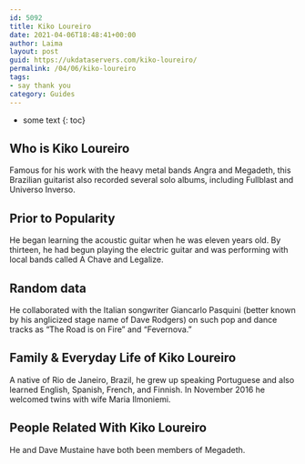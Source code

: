 ```yaml
---
id: 5092
title: Kiko Loureiro
date: 2021-04-06T18:48:41+00:00
author: Laima
layout: post
guid: https://ukdataservers.com/kiko-loureiro/
permalink: /04/06/kiko-loureiro
tags:
- say thank you
category: Guides
---
```


* some text
{: toc}


## Who is Kiko Loureiro
                  
                  
                  
Famous for his work with the heavy metal bands Angra and Megadeth, this Brazilian guitarist also recorded several solo albums, including Fullblast and Universo Inverso. 
                  
              
            
              
            
                
                
                
## Prior to Popularity
                  
                  
                  
He began learning the acoustic guitar when he was eleven years old. By thirteen, he had begun playing the electric guitar and was performing with local bands called A Chave and Legalize.
                  
              
            
              
            
                
                
                
## Random data
                  
                  
                  
He collaborated with the Italian songwriter Giancarlo Pasquini (better known by his anglicized stage name of Dave Rodgers) on such pop and dance tracks as &#8220;The Road is on Fire&#8221; and &#8220;Fevernova.&#8221;
                  
              
            
              
            
                
                
                
## Family & Everyday Life of Kiko Loureiro
                  
                  
                  
A native of Rio de Janeiro, Brazil, he grew up speaking Portuguese and also learned English, Spanish, French, and Finnish. In November 2016 he welcomed twins with wife Maria Ilmoniemi.
                  
              
            
              
            
                
                
                
## People Related With Kiko Loureiro
                  
                  
                  
He and Dave Mustaine have both been members of Megadeth.
                  
              
            
              
            
                
              
            
              
              
            
            
              
            
          
          
          
